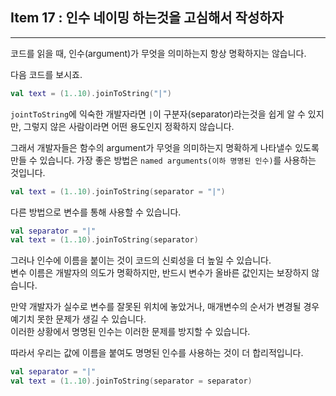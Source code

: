 ## Item 17 : 인수 네이밍 하는것을 고심해서 작성하자

---

코드를 읽을 때, 인수(argument)가 무엇을 의미하는지 항상 명확하지는 않습니다. 

다음 코드를 보시죠.

```kotlin
val text = (1..10).joinToString("|")
```

`jointToString`에 익숙한 개발자라면 `|`이 구분자(separator)라는것을 쉽게 알 수 있지만, 그렇지 않은 사람이라면 어떤 용도인지 정확하지 않습니다.

그래서 개발자들은 함수의 argument가 무엇을 의미하는지 명확하게 나타낼수 있도록 만들 수 있습니다.
가장 좋은 방법은 `named arguments(이하 명명된 인수)`를 사용하는 것입니다.

```kotlin
val text = (1..10).joinToString(separator = "|")
```

다른 방법으로 변수를 통해 사용할 수 있습니다.

```kotlin
val separator = "|"
val text = (1..10).joinToString(separator)
```

그러나 인수에 이름을 붙이는 것이 코드의 신뢰성을 더 높일 수 있습니다.  
변수 이름은 개발자의 의도가 명확하지만, 반드시 변수가 올바른 값인지는 보장하지 않습니다.

만약 개발자가 실수로 변수를 잘못된 위치에 놓았거나, 매개변수의 순서가 변경될 경우 예기치 못한 문제가 생길 수 있습니다.  
이러한 상황에서 명명된 인수는 이러한 문제를 방지할 수 있습니다.

따라서 우리는 값에 이름을 붙여도 명명된 인수를 사용하는 것이 더 합리적입니다.
```kotlin
val separator = "|"
val text = (1..10).joinToString(separator = separator)
```
